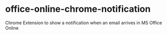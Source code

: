 # office-online-chrome-notification
Chrome Extension to show a notification when an email arrives in MS Office Online
